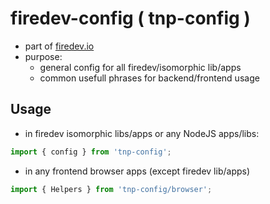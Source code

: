 # firedev-config ( tnp-config )

- part of [firedev.io](https://github.com/darekf77/firedev)
- purpose:
  + general config for all firedev/isomorphic lib/apps
  + common usefull phrases for backend/frontend usage
  
## Usage
- in firedev isomorphic libs/apps or any NodeJS apps/libs:
```ts
import { config } from 'tnp-config';
```

- in any frontend browser apps (except firedev lib/apps)
```ts
import { Helpers } from 'tnp-config/browser';
```
